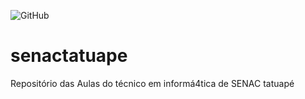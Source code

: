 ![GitHub](https://img.shields.io/github/license/nicolasmartins2907/senactatuape)
# senactatuape
Repositório das Aulas do técnico em informá4tica de SENAC tatuapé
